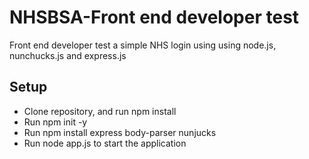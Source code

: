 # NHSBSA-Front end developer test
Front end developer test
a simple NHS login using using node.js, nunchucks.js and express.js

## Setup
- Clone repository, and run npm install
- Run npm init -y
- Run npm install express body-parser nunjucks
- Run node app.js to start the application
